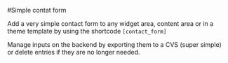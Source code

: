 #Simple contat form

Add a very simple contact form to any widget area, content area or in a theme template by using the shortcode `[contact_form]`

Manage inputs on the backend by exporting them to a CVS (super simple) or delete entries if they are no longer needed.

